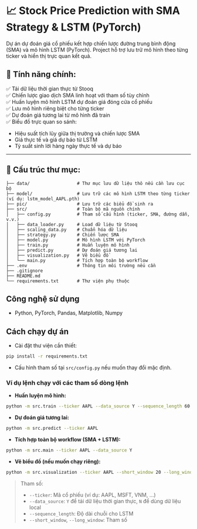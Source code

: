 # 📈 Stock Price Prediction with SMA Strategy & LSTM (PyTorch)

Dự án dự đoán giá cổ phiếu kết hợp chiến lược đường trung bình động (SMA) và mô hình LSTM (PyTorch). Project hỗ trợ lưu trữ mô hình theo từng ticker và hiển thị trực quan kết quả.

## 🚀 Tính năng chính:

✅ Tải dữ liệu thời gian thực từ Stooq  
✅ Chiến lược giao dịch SMA linh hoạt với tham số tùy chỉnh  
✅ Huấn luyện mô hình LSTM dự đoán giá đóng cửa cổ phiếu  
✅ Lưu mô hình riêng biệt cho từng ticker  
✅ Dự đoán giá tương lai từ mô hình đã train  
✅ Biểu đồ trực quan so sánh:
- Hiệu suất tích lũy giữa thị trường và chiến lược SMA
- Giá thực tế và giá dự báo từ LSTM
- Tỷ suất sinh lời hàng ngày thực tế và dự báo  

---

## 📂 Cấu trúc thư mục:

```
├── data/                  # Thư mục lưu dữ liệu thô nếu cần lưu cục bộ
├── model/                 # Lưu trữ các mô hình LSTM theo từng ticker (ví dụ: lstm_model_AAPL.pth)
├── pic/                   # Lưu trữ các biểu đồ sinh ra
├── src/                   # Toàn bộ mã nguồn chính
│   ├── config.py          # Tham số cấu hình (ticker, SMA, đường dẫn, v.v.)
│   ├── data_loader.py     # Load dữ liệu từ Stooq
│   ├── scaling_data.py    # Chuẩn hóa dữ liệu
│   ├── strategy.py        # Chiến lược SMA
│   ├── model.py           # Mô hình LSTM với PyTorch
│   ├── train.py           # Huấn luyện mô hình
│   ├── predict.py         # Dự đoán giá tương lai
│   ├── visualization.py   # Vẽ biểu đồ
│   └── main.py            # Tích hợp toàn bộ workflow
├── .env                   # Thông tin môi trường nếu cần
├── .gitignore
├── README.md
└── requirements.txt       # Thư viện phụ thuộc
```

## Công nghệ sử dụng
- Python, PyTorch, Pandas, Matplotlib, Numpy

## Cách chạy dự án

- Cài đặt thư viện cần thiết:
```bash
pip install -r requirements.txt
```

- Cấu hình tham số tại `src/config.py` nếu muốn thay đổi mặc định.

### Ví dụ lệnh chạy với các tham số dòng lệnh

- **Huấn luyện mô hình:**
```bash
python -m src.train --ticker AAPL --data_source Y --sequence_length 60
```

- **Dự đoán giá tương lai:**
```bash
python -m src.predict --ticker AAPL
```

- **Tích hợp toàn bộ workflow (SMA + LSTM):**
```bash
python -m src.main --ticker AAPL --data_source Y
```

- **Vẽ biểu đồ (nếu muốn chạy riêng):**
```bash
python -m src.visualization --ticker AAPL --short_window 20 --long_window 100
```

> Tham số:
> - `--ticker`: Mã cổ phiếu (ví dụ: AAPL, MSFT, VNM, ...)
> - `--data_source`: `Y` để tải dữ liệu thời gian thực, `N` để dùng dữ liệu local
> - `--sequence_length`: Độ dài chuỗi cho LSTM
> - `--short_window`, `--long_window`: Tham số
